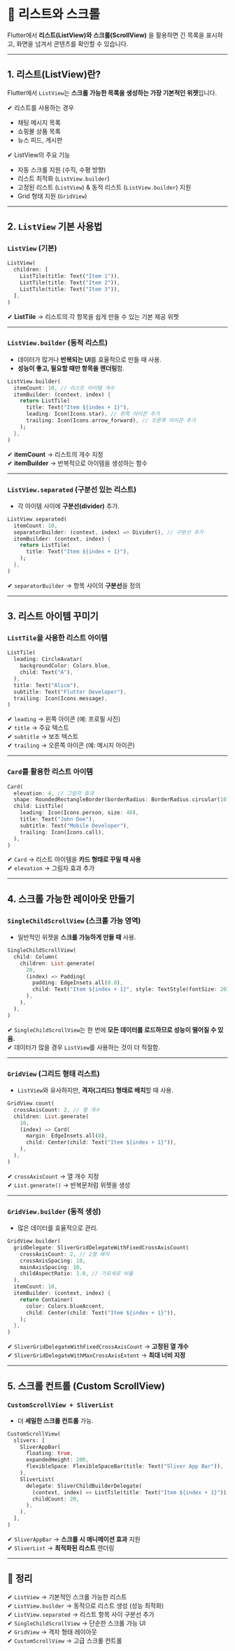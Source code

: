 # 🔲 리스트와 스크롤

Flutter에서 **리스트(ListView)와 스크롤(ScrollView)** 을 활용하면 긴 목록을 표시하고, 화면을 넘겨서 콘텐츠를 확인할 수 있습니다.

---

## 1. 리스트(ListView)란?

Flutter에서 `ListView`는 **스크롤 가능한 목록을 생성하는 가장 기본적인 위젯**입니다.

✔ 리스트를 사용하는 경우
- 채팅 메시지 목록
- 쇼핑몰 상품 목록
- 뉴스 피드, 게시판

✔ ListView의 주요 기능
- 자동 스크롤 지원 (수직, 수평 방향)
- 리스트 최적화 (`ListView.builder`)
- 고정된 리스트 (`ListView`) & 동적 리스트 (`ListView.builder`) 지원
- Grid 형태 지원 (`GridView`)

---

## 2. `ListView` 기본 사용법

### `ListView` (기본)
```dart
ListView(
  children: [
    ListTile(title: Text("Item 1")),
    ListTile(title: Text("Item 2")),
    ListTile(title: Text("Item 3")),
  ],
)
```

✔ **ListTile** → 리스트의 각 항목을 쉽게 만들 수 있는 기본 제공 위젯

---

### `ListView.builder` (동적 리스트)
- 데이터가 많거나 **반복되는 UI**를 효율적으로 만들 때 사용.
- **성능이 좋고, 필요할 때만 항목을 렌더링**함.

```dart
ListView.builder(
  itemCount: 10, // 리스트 아이템 개수
  itemBuilder: (context, index) {
    return ListTile(
      title: Text("Item ${index + 1}"),
      leading: Icon(Icons.star), // 왼쪽 아이콘 추가
      trailing: Icon(Icons.arrow_forward), // 오른쪽 아이콘 추가
    );
  },
)
```

✔ **itemCount** → 리스트의 개수 지정  
✔ **itemBuilder** → 반복적으로 아이템을 생성하는 함수  

---

### `ListView.separated` (구분선 있는 리스트)
- 각 아이템 사이에 **구분선(divider)** 추가.

```dart
ListView.separated(
  itemCount: 10,
  separatorBuilder: (context, index) => Divider(), // 구분선 추가
  itemBuilder: (context, index) {
    return ListTile(
      title: Text("Item ${index + 1}"),
    );
  },
)
```

✔ `separatorBuilder` → 항목 사이의 **구분선**을 정의  

---

## 3. 리스트 아이템 꾸미기

### `ListTile`을 사용한 리스트 아이템
```dart
ListTile(
  leading: CircleAvatar(
    backgroundColor: Colors.blue,
    child: Text("A"),
  ),
  title: Text("Alice"),
  subtitle: Text("Flutter Developer"),
  trailing: Icon(Icons.message),
)
```

✔ `leading` → 왼쪽 아이콘 (예: 프로필 사진)  
✔ `title` → 주요 텍스트  
✔ `subtitle` → 보조 텍스트  
✔ `trailing` → 오른쪽 아이콘 (예: 메시지 아이콘)

---

### `Card`를 활용한 리스트 아이템
```dart
Card(
  elevation: 4, // 그림자 효과
  shape: RoundedRectangleBorder(borderRadius: BorderRadius.circular(10)),
  child: ListTile(
    leading: Icon(Icons.person, size: 40),
    title: Text("John Doe"),
    subtitle: Text("Mobile Developer"),
    trailing: Icon(Icons.call),
  ),
)
```

✔ `Card` → 리스트 아이템을 **카드 형태로 꾸밀 때 사용**  
✔ `elevation` → 그림자 효과 추가  

---

## 4. 스크롤 가능한 레이아웃 만들기

### `SingleChildScrollView` (스크롤 가능 영역)
- 일반적인 위젯을 **스크롤 가능하게 만들 때** 사용.

```dart
SingleChildScrollView(
  child: Column(
    children: List.generate(
      20,
      (index) => Padding(
        padding: EdgeInsets.all(8.0),
        child: Text("Item ${index + 1}", style: TextStyle(fontSize: 20)),
      ),
    ),
  ),
)
```

✔ `SingleChildScrollView`는 한 번에 **모든 데이터를 로드하므로 성능이 떨어질 수 있음.**  
✔ 데이터가 많을 경우 `ListView`를 사용하는 것이 더 적절함.  

---

### `GridView` (그리드 형태 리스트)
- `ListView`와 유사하지만, **격자(그리드) 형태로 배치**할 때 사용.

```dart
GridView.count(
  crossAxisCount: 2, // 열 개수
  children: List.generate(
    10,
    (index) => Card(
      margin: EdgeInsets.all(8),
      child: Center(child: Text("Item ${index + 1}")),
    ),
  ),
)
```

✔ `crossAxisCount` → 열 개수 지정  
✔ `List.generate()` → 반복문처럼 위젯을 생성  

---

### `GridView.builder` (동적 생성)
- 많은 데이터를 효율적으로 관리.

```dart
GridView.builder(
  gridDelegate: SliverGridDelegateWithFixedCrossAxisCount(
    crossAxisCount: 2, // 2열 배치
    crossAxisSpacing: 10,
    mainAxisSpacing: 10,
    childAspectRatio: 1.0, // 가로세로 비율
  ),
  itemCount: 10,
  itemBuilder: (context, index) {
    return Container(
      color: Colors.blueAccent,
      child: Center(child: Text("Item ${index + 1}")),
    );
  },
)
```

✔ `SliverGridDelegateWithFixedCrossAxisCount` → **고정된 열 개수**  
✔ `SliverGridDelegateWithMaxCrossAxisExtent` → **최대 너비 지정**  

---

## 5. 스크롤 컨트롤 (Custom ScrollView)

### `CustomScrollView + SliverList`
- 더 **세밀한 스크롤 컨트롤** 가능.

```dart
CustomScrollView(
  slivers: [
    SliverAppBar(
      floating: true,
      expandedHeight: 200,
      flexibleSpace: FlexibleSpaceBar(title: Text("Sliver App Bar")),
    ),
    SliverList(
      delegate: SliverChildBuilderDelegate(
        (context, index) => ListTile(title: Text("Item ${index + 1}")),
        childCount: 20,
      ),
    ),
  ],
)
```

✔ `SliverAppBar` → **스크롤 시 애니메이션 효과** 지원  
✔ `SliverList` → **최적화된 리스트** 렌더링  

---

## 🎯 정리

✔ `ListView` → 기본적인 스크롤 가능한 리스트  
✔ `ListView.builder` → 동적으로 리스트 생성 (성능 최적화)  
✔ `ListView.separated` → 리스트 항목 사이 구분선 추가  
✔ `SingleChildScrollView` → 단순한 스크롤 가능 UI  
✔ `GridView` → 격자 형태 레이아웃  
✔ `CustomScrollView` → 고급 스크롤 컨트롤  
